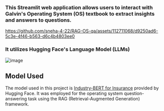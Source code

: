 ### This Streamlit web application allows users to interact with Galvin's Operating System (OS) textbook to extract insights and answers to questions. 

https://github.com/sneha-4-22/RAG-OS-qa/assets/112711068/d9250ad6-5c3e-4f46-b563-d6c4b4803ee0


### It utilizes Hugging Face's Language Model (LLMs) 



![image](https://github.com/sneha-4-22/RAG-OS-qa/assets/112711068/749d4468-ca67-4c54-9777-8f3673104151)

## Model Used

The model used in this project is [Industry-BERT for Insurance](https://huggingface.co/llmware/industry-bert-insurance-v0.1) provided by Hugging Face. It was employed for the operating system question-answering task using the RAG (Retrieval-Augmented Generation) framework.
